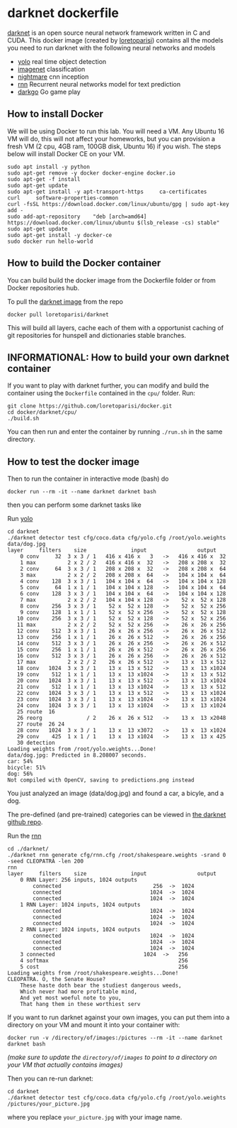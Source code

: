 # darknet dockerfile
[darknet](http://pjreddie.com/darknet/) is an open source neural network framework written in C and CUDA. This docker image (created by [loretoparisi](https://github.com/loretoparisi/docker/tree/master/darknet)) contains all the models you need to run darknet with the following neural networks and models

- [yolo](http://pjreddie.com/darknet/yolo/) real time object detection
- [imagenet](http://pjreddie.com/darknet/imagenet/) classification
- [nightmare](http://pjreddie.com/darknet/nightmare/) cnn inception
- [rnn](http://pjreddie.com/darknet/rnns-in-darknet/) Recurrent neural networks model for text prediction
- [darkgo](http://pjreddie.com/darknet/darkgo-go-in-darknet/) Go game play

## How to install Docker

We will be using Docker to run this lab. You will need a VM. Any Ubuntu 16 VM will do, this will not affect your homeworks, but you can provision a fresh VM (2 cpu, 4GB ram, 100GB disk, Ubuntu 16) if you wish. The steps below will install Docker CE on your VM.

```
sudo apt install -y python
sudo apt-get remove -y docker docker-engine docker.io
sudo apt-get -f install
sudo apt-get update
sudo apt-get install -y apt-transport-https     ca-certificates     curl     software-properties-common
curl -fsSL https://download.docker.com/linux/ubuntu/gpg | sudo apt-key add -
sudo add-apt-repository    "deb [arch=amd64] https://download.docker.com/linux/ubuntu $(lsb_release -cs) stable"
sudo apt-get update
sudo apt-get install -y docker-ce
sudo docker run hello-world
```

## How to build the Docker container
You can build build the docker image from the Dockerfile folder or from Docker repositories hub.

To pull the [darknet image](https://store.docker.com/community/images/loretoparisi/darknet) from the repo

```
docker pull loretoparisi/darknet
```

This will build all layers, cache each of them with a opportunist caching of git repositories for hunspell and dictionaries stable branches.

## INFORMATIONAL: How to build your own darknet container
If you want to play with darknet further, you can modify and build the container using the `Dockerfile` contained in the `cpu/` folder. Run:

```
git clone https://github.com/loretoparisi/docker.git
cd docker/darknet/cpu/
./build.sh
```

You can then run and enter the container by running
`./run.sh` in the same directory.

## How to test the docker image

Then to run the container in interactive mode (bash) do

```
docker run --rm -it --name darknet darknet bash
```

then you can perform some darknet tasks like

Run [yolo](http://pjreddie.com/darknet/yolo/)

```
cd darknet
./darknet detector test cfg/coco.data cfg/yolo.cfg /root/yolo.weights data/dog.jpg
layer     filters    size              input                output
    0 conv     32  3 x 3 / 1   416 x 416 x   3   ->   416 x 416 x  32
    1 max          2 x 2 / 2   416 x 416 x  32   ->   208 x 208 x  32
    2 conv     64  3 x 3 / 1   208 x 208 x  32   ->   208 x 208 x  64
    3 max          2 x 2 / 2   208 x 208 x  64   ->   104 x 104 x  64
    4 conv    128  3 x 3 / 1   104 x 104 x  64   ->   104 x 104 x 128
    5 conv     64  1 x 1 / 1   104 x 104 x 128   ->   104 x 104 x  64
    6 conv    128  3 x 3 / 1   104 x 104 x  64   ->   104 x 104 x 128
    7 max          2 x 2 / 2   104 x 104 x 128   ->    52 x  52 x 128
    8 conv    256  3 x 3 / 1    52 x  52 x 128   ->    52 x  52 x 256
    9 conv    128  1 x 1 / 1    52 x  52 x 256   ->    52 x  52 x 128
   10 conv    256  3 x 3 / 1    52 x  52 x 128   ->    52 x  52 x 256
   11 max          2 x 2 / 2    52 x  52 x 256   ->    26 x  26 x 256
   12 conv    512  3 x 3 / 1    26 x  26 x 256   ->    26 x  26 x 512
   13 conv    256  1 x 1 / 1    26 x  26 x 512   ->    26 x  26 x 256
   14 conv    512  3 x 3 / 1    26 x  26 x 256   ->    26 x  26 x 512
   15 conv    256  1 x 1 / 1    26 x  26 x 512   ->    26 x  26 x 256
   16 conv    512  3 x 3 / 1    26 x  26 x 256   ->    26 x  26 x 512
   17 max          2 x 2 / 2    26 x  26 x 512   ->    13 x  13 x 512
   18 conv   1024  3 x 3 / 1    13 x  13 x 512   ->    13 x  13 x1024
   19 conv    512  1 x 1 / 1    13 x  13 x1024   ->    13 x  13 x 512
   20 conv   1024  3 x 3 / 1    13 x  13 x 512   ->    13 x  13 x1024
   21 conv    512  1 x 1 / 1    13 x  13 x1024   ->    13 x  13 x 512
   22 conv   1024  3 x 3 / 1    13 x  13 x 512   ->    13 x  13 x1024
   23 conv   1024  3 x 3 / 1    13 x  13 x1024   ->    13 x  13 x1024
   24 conv   1024  3 x 3 / 1    13 x  13 x1024   ->    13 x  13 x1024
   25 route  16
   26 reorg              / 2    26 x  26 x 512   ->    13 x  13 x2048
   27 route  26 24
   28 conv   1024  3 x 3 / 1    13 x  13 x3072   ->    13 x  13 x1024
   29 conv    425  1 x 1 / 1    13 x  13 x1024   ->    13 x  13 x 425
   30 detection
Loading weights from /root/yolo.weights...Done!
data/dog.jpg: Predicted in 8.208007 seconds.
car: 54%
bicycle: 51%
dog: 56%
Not compiled with OpenCV, saving to predictions.png instead
```
You just analyzed an image (data/dog.jpg) and found a car, a bicyle, and a dog.

The pre-defined (and pre-trained) categories can be viewed in [the darknet github repo](https://github.com/pjreddie/darknet/blob/master/examples/yolo.c).

Run the [rnn](http://pjreddie.com/darknet/rnns-in-darknet/)

```
cd ./darknet/
./darknet rnn generate cfg/rnn.cfg /root/shakespeare.weights -srand 0 -seed CLEOPATRA -len 200 
rnn
layer     filters    size              input                output
    0 RNN Layer: 256 inputs, 1024 outputs
		connected                             256  ->  1024
		connected                            1024  ->  1024
		connected                            1024  ->  1024
    1 RNN Layer: 1024 inputs, 1024 outputs
		connected                            1024  ->  1024
		connected                            1024  ->  1024
		connected                            1024  ->  1024
    2 RNN Layer: 1024 inputs, 1024 outputs
		connected                            1024  ->  1024
		connected                            1024  ->  1024
		connected                            1024  ->  1024
    3 connected                            1024  ->   256
    4 softmax                                         256
    5 cost                                            256
Loading weights from /root/shakespeare.weights...Done!
CLEOPATRA. O, the Senate House?
    These haste doth bear the studiest dangerous weeds,
    Which never had more profitable mind,
    And yet most woeful note to you,
    That hang them in these worthiest serv
```

If you want to run darknet against your own images, you can put them into a directory on your VM and mount it into your container with:

```
docker run -v /directory/of/images:/pictures --rm -it --name darknet darknet bash
```

*(make sure to update the `directory/of/images` to point to a directory on your VM that actually contains images)*

Then you can re-run darknet:

```
cd darknet
./darknet detector test cfg/coco.data cfg/yolo.cfg /root/yolo.weights /pictures/your_picture.jpg
```
where you replace `your_picture.jpg` with your image name.
